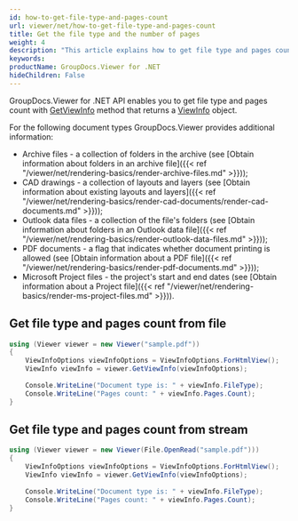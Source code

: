 ```yaml
---
id: how-to-get-file-type-and-pages-count
url: viewer/net/how-to-get-file-type-and-pages-count
title: Get the file type and the number of pages
weight: 4
description: "This article explains how to get file type and pages count using .NET / C# with GroupDocs.Viewer for .NET."
keywords: 
productName: GroupDocs.Viewer for .NET
hideChildren: False
---
```

GroupDocs.Viewer for .NET API enables you to get file type and pages count with [GetViewInfo](https://reference.groupdocs.com/viewer/net/groupdocs.viewer/viewer/methods/getviewinfo) method that returns a [ViewInfo](https://reference.groupdocs.com/viewer/net/groupdocs.viewer.results/viewinfo) object.

For the following document types GroupDocs.Viewer provides additional information:

* Archive files - a collection of folders in the archive (see [Obtain information about folders in an archive file]({{< ref "/viewer/net/rendering-basics/render-archive-files.md" >}}));
* CAD drawings - a collection of layouts and layers (see [Obtain information about existing layouts and layers]({{< ref "/viewer/net/rendering-basics/render-cad-documents/render-cad-documents.md" >}}));
* Outlook data files - a collection of the file's folders (see [Obtain information about folders in an Outlook data file]({{< ref "/viewer/net/rendering-basics/render-outlook-data-files.md" >}}));
* PDF documents - a flag that indicates whether document printing is allowed (see [Obtain information about a PDF file]({{< ref "/viewer/net/rendering-basics/render-pdf-documents.md" >}}));
* Microsoft Project files - the project's start and end dates (see [Obtain information about a Project file]({{< ref "/viewer/net/rendering-basics/render-ms-project-files.md" >}})).

## Get file type and pages count from file

```csharp
using (Viewer viewer = new Viewer("sample.pdf"))
{
    ViewInfoOptions viewInfoOptions = ViewInfoOptions.ForHtmlView();
    ViewInfo viewInfo = viewer.GetViewInfo(viewInfoOptions);
 
    Console.WriteLine("Document type is: " + viewInfo.FileType);
    Console.WriteLine("Pages count: " + viewInfo.Pages.Count);
}
```

## Get file type and pages count from stream

```csharp
using (Viewer viewer = new Viewer(File.OpenRead("sample.pdf")))
{
    ViewInfoOptions viewInfoOptions = ViewInfoOptions.ForHtmlView();
    ViewInfo viewInfo = viewer.GetViewInfo(viewInfoOptions);
 
    Console.WriteLine("Document type is: " + viewInfo.FileType);
    Console.WriteLine("Pages count: " + viewInfo.Pages.Count);
}
```